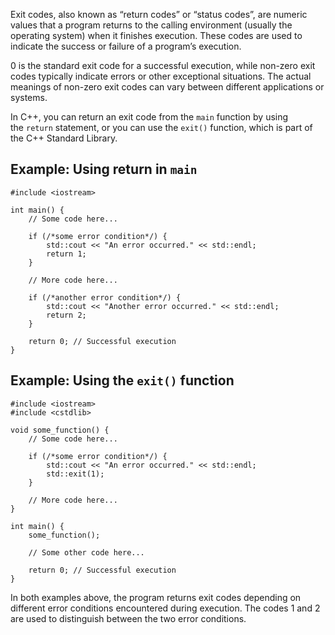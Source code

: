 Exit codes, also known as “return codes” or “status codes”, are numeric values that a program returns to the calling environment (usually the operating system) when it finishes execution. These codes are used to indicate the success or failure of a program’s execution.

0 is the standard exit code for a successful execution, while non-zero exit codes typically indicate errors or other exceptional situations. The actual meanings of non-zero exit codes can vary between different applications or systems.

In C++, you can return an exit code from the `main` function by using the `return` statement, or you can use the `exit()` function, which is part of the C++ Standard Library.

## Example: Using return in `main`

```
#include <iostream>

int main() {
    // Some code here...

    if (/*some error condition*/) {
        std::cout << "An error occurred." << std::endl;
        return 1;
    }

    // More code here...

    if (/*another error condition*/) {
        std::cout << "Another error occurred." << std::endl;
        return 2;
    }

    return 0; // Successful execution
}
```

## Example: Using the `exit()` function

```
#include <iostream>
#include <cstdlib>

void some_function() {
    // Some code here...

    if (/*some error condition*/) {
        std::cout << "An error occurred." << std::endl;
        std::exit(1);
    }

    // More code here...
}

int main() {
    some_function();

    // Some other code here...

    return 0; // Successful execution
}
```

In both examples above, the program returns exit codes depending on different error conditions encountered during execution. The codes 1 and 2 are used to distinguish between the two error conditions.